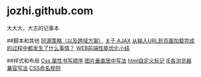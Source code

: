 jozhi.github.com
================

大大大，大志的记事本

##脚本和其他
[同源策略（以及跨域方案）](https://github.com/jozhi/jozhi.github.com/issues/9)
[关于 AJAX](https://github.com/jozhi/jozhi.github.com/issues/8)
[从输入URL到页面加载完成的过程中都发生了什么事情？](https://github.com/jozhi/jozhi.github.com/issues/7)
[WEB前端性能优化小结](https://github.com/jozhi/jozhi.github.com/issues/6)


##样式和布局
[Css 属性书写顺序](https://github.com/jozhi/jozhi.github.com/issues/5)
[图片垂直居中写法](https://github.com/jozhi/jozhi.github.com/issues/4)
[html自定义标记](https://github.com/jozhi/jozhi.github.com/issues/3)
[IE各浏览器兼容写法](https://github.com/jozhi/jozhi.github.com/issues/2)
[CSS命名规则](https://github.com/jozhi/jozhi.github.com/issues/1)
